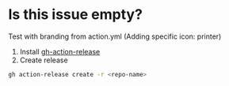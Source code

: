 # Is this issue empty?

Test with branding from action.yml
(Adding specific icon: printer)

1. Install [gh-action-release](https://github.com/actions-on-packages/gh-action-release)
2. Create release

```bash
gh action-release create -r <repo-name>
```
